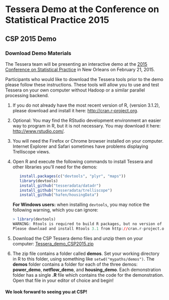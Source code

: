<!--
Comments:
To create index.html, do this in R:

   library(buildDocs)
   setwd("~/docs-csp2015")
   buildDocs("analysis", outLoc="C:/Users/venz586/Documents/docs-csp2015", copyrightText="")

   # Comment out copyright text, and 'Previous' and 'Next' links since they
   # aren't relevant (and they break).  Ignore the warning.
   library(Smisc)
   streamEdit(list(c = list(at = "<p>&copy; , ", type = "html", fixed = TRUE), 
                   c = list(at = "id=\"previous\">&larr;", type = "html", fixed = TRUE), 
                   c = list(at = "id=\"next\">Next &rarr;", type = "html", fixed = TRUE)), 
              inFile = "index.html", outFile = "index.html")

Then in a text editor edit links in 1&2 to remove interior <a> tags on each 
(so that the links open in new tabs).
-->

# Tessera Demo at the Conference on Statistical Practice 2015 #

## CSP 2015 Demo ##

### Download Demo Materials ###

The Tessera team will be presenting an interactive demo at the 
<a href="http://www.amstat.org/meetings/csp/2015/" target="_blank">
2015 Conference on Statistical Practice</a> in 
New Orleans on February 21, 2015.

Participants who would like to download the Tessera tools prior to the demo 
please follow these instructions. These tools will allow you to use and test 
Tessera on your own computer without Hadoop or a similar parallel 
processing backend.

1. If you do not already have the most recent version of R, (version 3.1.2), please download and
install it here: <a href="http://cran.r-project.org" target="_blank">
http://cran.r-project.org</a>. 

2. Optional: You may find the RStudio development environment an easier way
to program in R, but it is not necessary. You may download it here:
<a href="http://www.rstudio.com/" target="_blank">http://www.rstudio.com/</a>.

3. You will need the Firefox or Chrome browser installed on your computer.  Internet Explorer and Safari sometimes have problems displaying Trelliscope views.

4. Open R and execute the following commands to install Tessera and other libraries you'll need for the demos:
   
   ```r
      install.packages(c("devtools", "plyr", "maps"))
      library(devtools)
      install_github("tesseradata/datadr")
      install_github("tesseradata/trelliscope")
      install_github("hafen/housingData")
   ```
   **For Windows users:**  when installing `devtools`, you may notice the following warning, which
   you can ignore:
   
   ```r
   > library(devtools)
   WARNING: Rtools is required to build R packages, but no version of Rtools compatible with R 3.1.2 was found. (Only the following incompatible version(s) of Rtools were found:3.2)
   Please download and install Rtools 3.1 from http://cran.r-project.org/bin/windows/Rtools/ and then run find_rtools().
   ```
 
5. Download the CSP Tessera demo files and unzip them on your computer:
[Tessera_demo_CSP2015.zip](Tessera_demo_CSP2015.zip)

6. The zip file contains a folder called **demos**.  Set your working directory in R to this folder,
using something like `setwd("mypaths/demos")`.  The **demos** folder 
contains a folder for each of the three demos:  **power_demo**, **netflow_demo**, and **housing_demo**.
Each demonstration folder has a single **.R** file which contains the code for the demonstration. Open that 
file in your editor of choice and begin!

#### We look forward to seeing you at CSP! 
